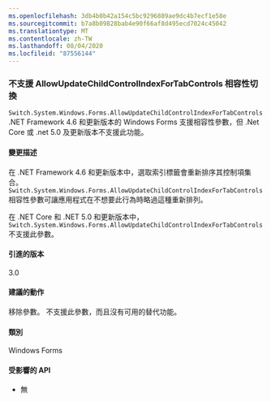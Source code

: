 ```yaml
---
ms.openlocfilehash: 3db4b0b42a154c5bc9296889ae9dc4b7ecf1e58e
ms.sourcegitcommit: b7a8b09828bab4e90f66af8d495ecd7024c45042
ms.translationtype: MT
ms.contentlocale: zh-TW
ms.lasthandoff: 08/04/2020
ms.locfileid: "87556144"
---
```

### <a name="allowupdatechildcontrolindexfortabcontrols-compatibility-switch-not-supported"></a>不支援 AllowUpdateChildControlIndexForTabControls 相容性切換

`Switch.System.Windows.Forms.AllowUpdateChildControlIndexForTabControls`.NET Framework 4.6 和更新版本的 Windows Forms 支援相容性參數，但 .Net Core 或 .net 5.0 及更新版本不支援此功能。

#### <a name="change-description"></a>變更描述

在 .NET Framework 4.6 和更新版本中，選取索引標籤會重新排序其控制項集合。 `Switch.System.Windows.Forms.AllowUpdateChildControlIndexForTabControls`相容性參數可讓應用程式在不想要此行為時略過這種重新排列。

在 .NET Core 和 .NET 5.0 和更新版本中， `Switch.System.Windows.Forms.AllowUpdateChildControlIndexForTabControls` 不支援此參數。

#### <a name="version-introduced"></a>引進的版本

3.0

#### <a name="recommended-action"></a>建議的動作

移除參數。 不支援此參數，而且沒有可用的替代功能。

#### <a name="category"></a>類別

Windows Forms

#### <a name="affected-apis"></a>受影響的 API

- 無

<!-- 

#### Affected APIs

- Not detectable via API analysis

-->
